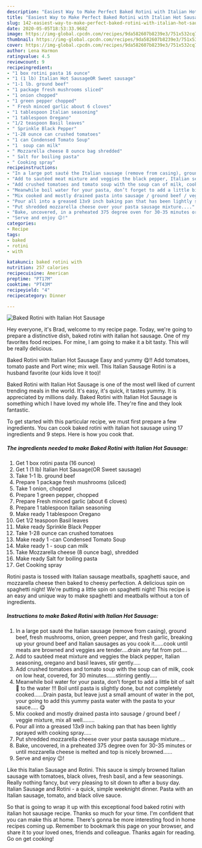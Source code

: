 ```yaml
---
description: "Easiest Way to Make Perfect Baked Rotini with Italian Hot Sausage"
title: "Easiest Way to Make Perfect Baked Rotini with Italian Hot Sausage"
slug: 142-easiest-way-to-make-perfect-baked-rotini-with-italian-hot-sausage
date: 2020-05-05T18:53:33.968Z
image: https://img-global.cpcdn.com/recipes/9da582607b8239e3/751x532cq70/baked-rotini-with-italian-hot-sausage-recipe-main-photo.jpg
thumbnail: https://img-global.cpcdn.com/recipes/9da582607b8239e3/751x532cq70/baked-rotini-with-italian-hot-sausage-recipe-main-photo.jpg
cover: https://img-global.cpcdn.com/recipes/9da582607b8239e3/751x532cq70/baked-rotini-with-italian-hot-sausage-recipe-main-photo.jpg
author: Lena Harmon
ratingvalue: 4.5
reviewcount: 9
recipeingredient:
- "1 box rotini pasta 16 ounce"
- "1 (1 lb) Italian Hot SausageOR Sweet sausage"
- "1-1 lb. ground beef"
- "1 package fresh mushrooms sliced"
- "1 onion chopped"
- "1 green pepper chopped"
- " Fresh minced garlic about 6 cloves"
- "1 tablespoon Italian seasoning"
- "1 tablespoon Oregano"
- "1/2 teaspoon Basil leaves"
- " Sprinkle Black Pepper"
- "1-28 ounce can crushed tomatoes"
- "1 can Condensed Tomato Soup"
- "1  soup can milk"
- " Mozzarella cheese 8 ounce bag shredded"
- " Salt for boiling pasta"
- " Cooking spray"
recipeinstructions:
- "In a large pot sauté the Italian sausage (remove from casing), ground beef, fresh mushrooms, onion, green pepper, and fresh garlic, breaking up your ground beef and Italian sausages as you cook it......cook until meats are browned and veggies are tender....drain any fat from pot...."
- "Add to sautéed meat mixture and veggies the black pepper, Italian seasoning, oregano and basil leaves, stir gently....."
- "Add crushed tomatoes and tomato soup with the soup can of milk, cook on low heat, covered, for 30 minutes......stirring gently....."
- "Meanwhile boil water for your pasta, don’t forget to add a little bit of salt 🧂 to the water !!! Boil until pasta is slightly done, but not completely cooked......Drain pasta, but leave just a small amount of water in the pot, your going to add this yummy pasta water with the pasta to your sauce..... 😋"
- "Mix cooked and mostly drained pasta into sausage / ground beef / veggie mixture, mix all well........"
- "Pour all into a greased 13x9 inch baking pan that has been lightly sprayed with cooking spray....."
- "Put shredded mozzarella cheese over your pasta sausage mixture...."
- "Bake, uncovered, in a preheated 375 degree oven for 30-35 minutes or until mozzarella cheese is melted and top is nicely browned......"
- "Serve and enjoy 😉!"
categories:
- Recipe
tags:
- baked
- rotini
- with

katakunci: baked rotini with 
nutrition: 257 calories
recipecuisine: American
preptime: "PT17M"
cooktime: "PT43M"
recipeyield: "4"
recipecategory: Dinner

---
```



![Baked Rotini with Italian Hot Sausage](https://img-global.cpcdn.com/recipes/9da582607b8239e3/751x532cq70/baked-rotini-with-italian-hot-sausage-recipe-main-photo.jpg)

Hey everyone, it's Brad, welcome to my recipe page. Today, we're going to prepare a distinctive dish, baked rotini with italian hot sausage. One of my favorites food recipes. For mine, I am going to make it a bit tasty. This will be really delicious.

Baked Rotini with Italian Hot Sausage Easy and yummy 😋!! Add tomatoes, tomato paste and Port wine; mix well. This Italian Sausage Rotini is a husband favorite (our kids love it too)!

Baked Rotini with Italian Hot Sausage is one of the most well liked of current trending meals in the world. It's easy, it's quick, it tastes yummy. It is appreciated by millions daily. Baked Rotini with Italian Hot Sausage is something which I have loved my whole life. They're fine and they look fantastic.


To get started with this particular recipe, we must first prepare a few ingredients. You can cook baked rotini with italian hot sausage using 17 ingredients and 9 steps. Here is how you cook that.

<!--inarticleads1-->

##### The ingredients needed to make Baked Rotini with Italian Hot Sausage:

1. Get 1 box rotini pasta (16 ounce)
1. Get 1 (1 lb) Italian Hot Sausage(OR Sweet sausage)
1. Take 1-1 lb. ground beef
1. Prepare 1 package fresh mushrooms (sliced)
1. Take 1 onion, chopped
1. Prepare 1 green pepper, chopped
1. Prepare  Fresh minced garlic (about 6 cloves)
1. Prepare 1 tablespoon Italian seasoning
1. Make ready 1 tablespoon Oregano
1. Get 1/2 teaspoon Basil leaves
1. Make ready  Sprinkle Black Pepper
1. Take 1-28 ounce can crushed tomatoes
1. Make ready 1 -can Condensed Tomato Soup
1. Make ready 1 - soup can milk
1. Take  Mozzarella cheese (8 ounce bag), shredded
1. Make ready  Salt for boiling pasta
1. Get  Cooking spray


Rotini pasta is tossed with Italian sausage meatballs, spaghetti sauce, and mozzarella cheese then baked to cheesy perfection. A delicious spin on spaghetti night! We&#39;re putting a little spin on spaghetti night! This recipe is an easy and unique way to make spaghetti and meatballs without a ton of ingredients. 

<!--inarticleads2-->

##### Instructions to make Baked Rotini with Italian Hot Sausage:

1. In a large pot sauté the Italian sausage (remove from casing), ground beef, fresh mushrooms, onion, green pepper, and fresh garlic, breaking up your ground beef and Italian sausages as you cook it......cook until meats are browned and veggies are tender....drain any fat from pot....
1. Add to sautéed meat mixture and veggies the black pepper, Italian seasoning, oregano and basil leaves, stir gently.....
1. Add crushed tomatoes and tomato soup with the soup can of milk, cook on low heat, covered, for 30 minutes......stirring gently.....
1. Meanwhile boil water for your pasta, don’t forget to add a little bit of salt 🧂 to the water !!! Boil until pasta is slightly done, but not completely cooked......Drain pasta, but leave just a small amount of water in the pot, your going to add this yummy pasta water with the pasta to your sauce..... 😋
1. Mix cooked and mostly drained pasta into sausage / ground beef / veggie mixture, mix all well........
1. Pour all into a greased 13x9 inch baking pan that has been lightly sprayed with cooking spray.....
1. Put shredded mozzarella cheese over your pasta sausage mixture....
1. Bake, uncovered, in a preheated 375 degree oven for 30-35 minutes or until mozzarella cheese is melted and top is nicely browned......
1. Serve and enjoy 😉!


Like this Italian Sausage and Rotini. This sauce is simply browned Italian sausage with tomatoes, black olives, fresh basil, and a few seasonings. Really nothing fancy, but very pleasing to sit down to after a busy day. Italian Sausage and Rotini - a quick, simple weeknight dinner. Pasta with an Italian sausage, tomato, and black olive sauce. 

So that is going to wrap it up with this exceptional food baked rotini with italian hot sausage recipe. Thanks so much for your time. I'm confident that you can make this at home. There's gonna be more interesting food in home recipes coming up. Remember to bookmark this page on your browser, and share it to your loved ones, friends and colleague. Thanks again for reading. Go on get cooking!
